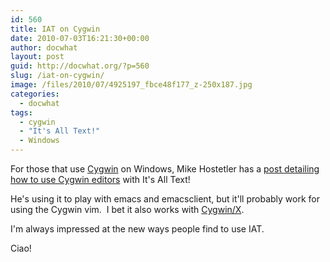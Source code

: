 ```yaml
---
id: 560
title: IAT on Cygwin
date: 2010-07-03T16:21:30+00:00
author: docwhat
layout: post
guid: http://docwhat.org/?p=560
slug: /iat-on-cygwin/
image: /files/2010/07/4925197_fbce48f177_z-250x187.jpg
categories:
  - docwhat
tags:
  - cygwin
  - "It's All Text!"
  - Windows
---
```

For those that use [Cygwin](http://www.cygwin.com/ "Cygwin") on Windows, Mike Hostetler has a [post detailing how to use Cygwin editors](http://mike.hostetlerhome.com/2010/03/04/getting-its-all-text-to-play-with-cygwin/ "Getting It's All Text to play with Cygwin") with It's All Text!

<!--more-->

He's using it to play with emacs and emacsclient, but it'll probably work for using the Cygwin vim.  I bet it also works with [Cygwin/X](http://x.cygwin.com/ "Cygwin/X").

I'm always impressed at the new ways people find to use IAT.

Ciao!
